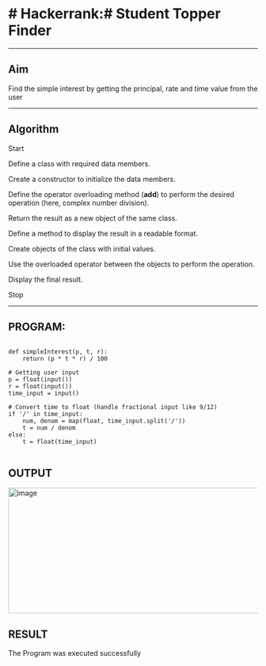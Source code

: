 # #  Hackerrank:#  Student Topper Finder


---

##  Aim

Find the simple interest by getting the principal, rate and time value from the user


---

##  Algorithm

Start

Define a class with required data members.

Create a constructor to initialize the data members.

Define the operator overloading method (__add__) to perform the desired operation (here, complex number division).

Return the result as a new object of the same class.

Define a method to display the result in a readable format.

Create objects of the class with initial values.

Use the overloaded operator between the objects to perform the operation.

Display the final result.

Stop

---

##  PROGRAM:
```

def simpleInterest(p, t, r):
    return (p * t * r) / 100

# Getting user input
p = float(input())
r = float(input())
time_input = input()

# Convert time to float (handle fractional input like 9/12)
if '/' in time_input:
    num, denom = map(float, time_input.split('/'))
    t = num / denom
else:
    t = float(time_input)


```
## OUTPUT
<img width="1155" height="254" alt="image" src="https://github.com/user-attachments/assets/2c979850-90b6-49c7-929c-5b9bcf98e4d5" />

## RESULT
The Program was executed successfully
